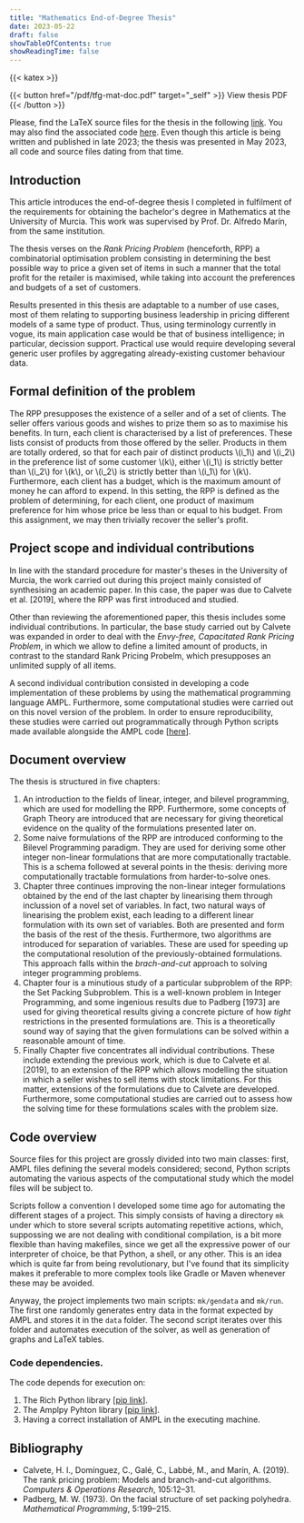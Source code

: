 ```yaml
---
title: "Mathematics End-of-Degree Thesis"
date: 2023-05-22
draft: false
showTableOfContents: true
showReadingTime: false
---
```


{{< katex >}}

{{< button href="/pdf/tfg-mat-doc.pdf" target="_self" >}}
View thesis PDF
{{< /button >}}

Please, find the LaTeX source files for the thesis in the following
[link](https://github.com/Marcgil1/tfg-mat-doc). You may also find the
associated code [here](https://github.com/Marcgil1/tfg-mat-code). Even though
this article is being written and published in late 2023; the thesis was
presented in May 2023, all code and source files dating from that time.

## Introduction

This article introduces the end-of-degree thesis I completed in fulfilment of
the requirements for obtaining the bachelor's degree in Mathematics at the
University of Murcia. This work was supervised by Prof. Dr. Alfredo Marín, from
the same institution.

The thesis verses on the _Rank Pricing Problem_ (henceforth, RPP) a
combinatorial optimisation problem consisting in determining the best possible
way to price a given set of items in such a manner that the total profit for the
retailer is maximised, while taking into account the preferences and budgets of
a set of customers.

Results presented in this thesis are adaptable to a number of use cases, most of
them relating to supporting business leadership in pricing different models of a
same type of product. Thus, using terminology currently in vogue, its main
application case would be that of business intelligence; in particular,
decission support. Practical use would require developing several generic
user profiles by aggregating already-existing customer behaviour data.

## Formal definition of the problem

The RPP presupposes the existence of a seller and of a set of clients. The
seller offers various goods and wishes to prize them so as to maximise his
benefits. In turn, each client is characterised by a list of preferences. These
lists consist of products from those offered by the seller. Products in them
are totally ordered, so that for each pair of distinct products \\(i_1\\) and
\\(i_2\\) in the preference list of some customer \\(k\\), either \\(i_1\\) is
strictly better than \\(i_2\\) for \\(k\\), or \\(i_2\\) is strictly better than
\\(i_1\\) for \\(k\\). Furthermore, each client has a budget, which is the
maximum amount of money he can afford to expend. In this setting, the RPP is
defined as the problem of determining, for each client, one product of
maximum preference for him whose price be less than or equal to his budget. From
this assignment, we may then trivially recover the seller's profit.

## Project scope and individual contributions

In line with the standard procedure for master's theses in the University of
Murcia, the work carried out during this project mainly consisted of
synthesising an academic paper. In this case, the paper was due to Calvete et
al. [2019], where the RPP was first introduced and studied.

Other than reviewing the aforementioned paper, this thesis includes some
individual contributions. In particular, the base study carried out by Calvete
was expanded in order to deal with the _Envy-free, Capacitated Rank Pricing
Problem_, in which we allow to define a limited amount of products, in contrast
to the standard Rank Pricing Probelm, which presupposes an unlimited supply of
all items.

A second individual contribution consisted in developing a code implementation
of these problems by using the mathematical programming language AMPL.
Furthermore, some computational studies were carried out on this novel version
of the problem. In order to ensure reproducibility, these studies were carried out
programmatically through Python scripts made available alongside the AMPL code
[[here](https://github.com/Marcgil1/tfg-mat-code)].

## Document overview

The thesis is structured in five chapters:
1. An introduction to the fields of linear, integer, and bilevel programming,
   which are used for modelling the RPP. Furthermore, some concepts of Graph
   Theory are introduced that are necessary for giving theoretical evidence on
   the quality of the formulations presented later on.
2. Some naive formulations of the RPP are introduced conforming to the Bilevel
   Programming paradigm. They are used for deriving some other integer non-linear
   formulations that are more computationally tractable. This is a schema followed
   at several points in the thesis: deriving more computationally tractable
   formulations from harder-to-solve ones.
3. Chapter three continues improving the non-linear integer formulations
   obtained by the end of the last chapter by linearising them through
   inclussion of a novel set of variables. In fact, two natural ways of
   linearising the problem exist, each leading to a different linear formulation
   with its own set of variables. Both are presented and form the basis of the
   rest of the thesis.  Furthermore, two algorithms are introduced for
   separation of variables. These are used for speeding up the computational
   resolution of the previously-obtained formulations. This approach falls
   within the _brach-and-cut_ approach to solving integer programming problems.
4. Chapter four is a minutious study of a particular subproblem of the RPP: the
   Set Packing Subproblem. This is a well-known problem in Integer Programming,
   and some ingenious results due to Padberg [1973] are used for giving
   theoretical results giving a concrete picture of how _tight_ restrictions in
   the presented formulations are. This is a theoretically sound way of saying
   that the given formulations can be solved within a reasonable amount of time.
5. Finally Chapter five concentrates all individual contributions. These include
   extending the previous work, which is due to Calvete et al. [2019], to an
   extension of the RPP which allows modelling the situation in which a seller
   wishes to sell items with stock limitations. For this matter, extensions of
   the formulations due to Calvete are developed. Furthermore, some
   computational studies are carried out to assess how the solving time for
   these formulations scales with the problem size.

## Code overview

Source files for this project are grossly divided into two main classes: first,
AMPL files defining the several models considered; second, Python scripts
automating the various aspects of the computational study which the model files
will be subject to.

Scripts follow a convention I developed some time ago for automating the
different stages of a project. This simply consists of having a directory `mk`
under which to store several scripts automating repetitive actions, which,
suppossing we are not dealing with conditional compilation, is a bit more
flexible than having makefiles, since we get all the expressive power of our
interpreter of choice, be that Python, a shell, or any other. This is an idea
which is quite far from being revolutionary, but I've found that its simplicity
makes it preferable to more complex tools like Gradle or Maven whenever these
may be avoided.

Anyway, the project implements two main scripts: `mk/gendata` and `mk/run`. The
first one randomly generates entry data in the format expected by AMPL and
stores it in the `data` folder. The second script iterates over this folder and
automates execution of the solver, as well as generation of graphs and LaTeX
tables.

### Code dependencies.

The code depends for execution on:
1. The Rich Python library [[pip link](https://pypi.org/project/rich/)].
2. The Amplpy Pyhton library [[pip link](https://pypi.org/project/amplpy/)].
3. Having a correct installation of AMPL in the executing machine.

## Bibliography

- Calvete, H. I., Domínguez, C., Galé, C., Labbé, M., and
  Marín, A. (2019). The rank pricing problem: Models and branch-and-cut
  algorithms. _Computers & Operations Research_, 105:12–31.
- Padberg, M. W. (1973). On the facial structure of set packing polyhedra.
  _Mathematical Programming_, 5:199–215.
